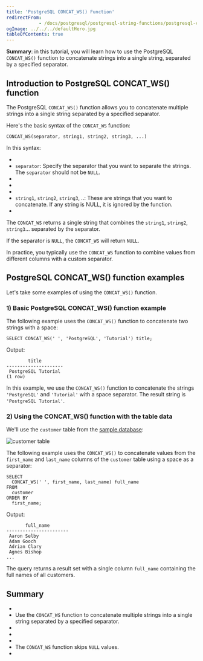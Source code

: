 ```yaml
---
title: 'PostgreSQL CONCAT_WS() Function'
redirectFrom: 
            - /docs/postgresql/postgresql-string-functions/postgresql-concat_ws/
ogImage: ../../../defaultHero.jpg
tableOfContents: true
---
```



**Summary**: in this tutorial, you will learn how to use the PostgreSQL `CONCAT_WS()` function to concatenate strings into a single string, separated by a specified separator.





## Introduction to PostgreSQL CONCAT_WS() function





The PostgreSQL `CONCAT_WS()` function allows you to concatenate multiple strings into a single string separated by a specified separator.





Here's the basic syntax of the `CONCAT_WS` function:





```
CONCAT_WS(separator, string1, string2, string3, ...)
```





In this syntax:





- 
- `separator`: Specify the separator that you want to separate the strings. The `separator` should not be `NULL`.
- 
-
- 
- `string1`, `string2`, `string3`, ..: These are strings that you want to concatenate. If any string is NULL, it is ignored by the function.
- 





The `CONCAT_WS` returns a single string that combines the `string1`, `string2`, `string3`... separated by the separator.





If the separator is `NULL`, the `CONCAT_WS` will return `NULL`.





In practice, you typically use the `CONCAT_WS` function to combine values from different columns with a custom separator.





## PostgreSQL CONCAT_WS() function examples





Let's take some examples of using the `CONCAT_WS()` function.





### 1) Basic PostgreSQL CONCAT_WS() function example





The following example uses the `CONCAT_WS()` function to concatenate two strings with a space:





```
SELECT CONCAT_WS(' ', 'PostgreSQL', 'Tutorial') title;
```





Output:





```
        title
---------------------
 PostgreSQL Tutorial
(1 row)
```





In this example, we use the `CONCAT_WS()` function to concatenate the strings `'PostgreSQL'` and `'Tutorial'` with a space separator. The result string is `'PostgreSQL Tutorial'`.





### 2) Using the CONCAT_WS() function with the table data





We'll use the `customer` table from the [sample database](https://www.postgresqltutorial.com/postgresql-getting-started/postgresql-sample-database/):





![customer table](https://www.postgresqltutorial.com/wp-content/uploads/2019/05/customer.png)





The following example uses the `CONCAT_WS()` to concatenate values from the `first_name` and `last_name` columns of the `customer` table using a space as a separator:





```
SELECT
  CONCAT_WS(' ', first_name, last_name) full_name
FROM
  customer
ORDER BY
  first_name;
```





Output:





```
       full_name
-----------------------
 Aaron Selby
 Adam Gooch
 Adrian Clary
 Agnes Bishop
...
```





The query returns a result set with a single column `full_name` containing the full names of all customers.





## Summary





- 
- Use the `CONCAT_WS` function to concatenate multiple strings into a single string separated by a specified separator.
- 
-
- 
- The `CONCAT_WS` function skips `NULL` values.
- 


